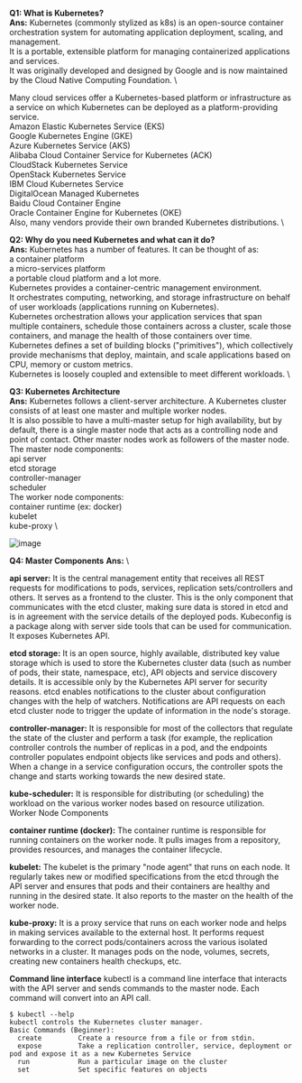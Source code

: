 **Q1: What is Kubernetes?** \
**Ans:** Kubernetes (commonly stylized as k8s) is an open-source container orchestration system for automating application deployment, scaling, and management. \
It is a portable, extensible platform for managing containerized applications and services. \
It was originally developed and designed by Google and is now maintained by the Cloud Native Computing Foundation. \\

Many cloud services offer a Kubernetes-based platform or infrastructure as a service on which Kubernetes can be deployed as a platform-providing service. \
Amazon Elastic Kubernetes Service (EKS) \
Google Kubernetes Engine (GKE) \
Azure Kubernetes Service (AKS) \
Alibaba Cloud Container Service for Kubernetes (ACK) \
CloudStack Kubernetes Service \
OpenStack Kubernetes Service \
IBM Cloud Kubernetes Service \
DigitalOcean Managed Kubernetes \
Baidu Cloud Container Engine \
Oracle Container Engine for Kubernetes (OKE) \
Also, many vendors provide their own branded Kubernetes distributions. \\

**Q2: Why do you need Kubernetes and what can it do?** \
**Ans:** Kubernetes has a number of features. It can be thought of as: \
a container platform \
a micro-services platform \
a portable cloud platform and a lot more. \
Kubernetes provides a container-centric management environment. \
It orchestrates computing, networking, and storage infrastructure on behalf of user workloads (applications running on Kubernetes). \
Kubernetes orchestration allows your application services that span multiple containers, schedule those containers across a cluster, scale those containers, and manage the health of those containers over time. \
Kubernetes defines a set of building blocks ("primitives"), which collectively provide mechanisms that deploy, maintain, and scale applications based on CPU, memory or custom metrics. \
Kubernetes is loosely coupled and extensible to meet different workloads. \

**Q3: Kubernetes Architecture** \
**Ans:** Kubernetes follows a client-server architecture. A Kubernetes cluster consists of at least one master and multiple worker nodes. \
It is also possible to have a multi-master setup for high availability, but by default, there is a single master node that acts as a controlling node and point of contact.
Other master nodes work as followers of the master node.
The master node components: \
api server \
etcd storage \
controller-manager \
scheduler \
The worker node components: \
container runtime (ex: docker) \
kubelet \
kube-proxy \

![image](https://github.com/kunalshrivastavapune25/my-notes/assets/118747883/220d1da6-19d9-4116-8741-c89c49e7e2c1)


**Q4: Master Components**
**Ans:** \ 

**api server:**
It is the central management entity that receives all REST requests for modifications to pods, services, replication sets/controllers and others.
It serves as a frontend to the cluster.
This is the only component that communicates with the etcd cluster, making sure data is stored in etcd and is in agreement with the service details of the deployed pods.
Kubeconfig is a package along with server side tools that can be used for communication. It exposes Kubernetes API.

**etcd storage:**
It is an open source, highly available, distributed key value storage which is used to store the Kubernetes cluster data (such as number of pods, their state, namespace, etc), API objects and service discovery details.
It is accessible only by the Kubernetes API server for security reasons. etcd enables notifications to the cluster about configuration changes with the help of watchers.
Notifications are API requests on each etcd cluster node to trigger the update of information in the node's storage.

**controller-manager:**
It is responsible for most of the collectors that regulate the state of the cluster and perform a task (for example, the replication controller controls the number of replicas in a pod, and the endpoints controller populates endpoint objects like services and pods and others).
When a change in a service configuration occurs, the controller spots the change and starts working towards the new desired state.

**kube-scheduler:**
It is responsible for distributing (or scheduling) the workload on the various worker nodes based on resource utilization.
Worker Node Components

**container runtime (docker):**
The container runtime is responsible for running containers on the worker node.
It pulls images from a repository, provides resources, and manages the container lifecycle.

**kubelet:**
The kubelet is the primary "node agent" that runs on each node. It regularly takes new or modified specifications from the etcd through the API server and ensures that pods and their containers are healthy and running in the desired state.
It also reports to the master on the health of the worker node.

**kube-proxy:**
It is a proxy service that runs on each worker node and helps in making services available to the external host.
It performs request forwarding to the correct pods/containers across the various isolated networks in a cluster.
It manages pods on the node, volumes, secrets, creating new containers health checkups, etc.

**Command line interface**
kubectl is a command line interface that interacts with the API server and sends commands to the master node. Each command will convert into an API call.

```console
$ kubectl --help
kubectl controls the Kubernetes cluster manager.
Basic Commands (Beginner):
  create         Create a resource from a file or from stdin.
  expose         Take a replication controller, service, deployment or pod and expose it as a new Kubernetes Service
  run            Run a particular image on the cluster
  set            Set specific features on objects
```
